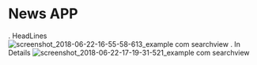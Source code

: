 # News APP
. HeadLines
![screenshot_2018-06-22-16-55-58-613_example com searchview](https://user-images.githubusercontent.com/26745548/41773895-73fdc57e-763f-11e8-83f6-488e41269a27.png)
. In Details
![screenshot_2018-06-22-17-19-31-521_example com searchview](https://user-images.githubusercontent.com/26745548/41774239-9dece850-7640-11e8-959b-40d1e255c62e.png)
